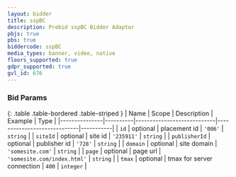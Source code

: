 ```yaml
---
layout: bidder
title: sspBC
description: Prebid sspBC Bidder Adaptor
pbjs: true
pbs: true
biddercode: sspBC
media_types: banner, video, native
floors_supported: true
gdpr_supported: true
gvl_id: 676
---
```



### Bid Params

{: .table .table-bordered .table-striped }
| Name          | Scope    | Description                | Example                     | Type      |
|---------------|----------|----------------------------|-----------------------------|-----------|
| `id`          | optional | placement id               | `'006'`                     | `string`  |
| `siteId`      | optional | site id                    | `'235911'`                  | `string`  |
| `publisherId` | optional | publisher id               | `'728'`                     | `string`  |
| `domain`      | optional | site domain                | `'somesite.com'`            | `string`  |
| `page`        | optional | page url                   | `'somesite.com/index.html'` | `string`  |
| `tmax`        | optional | tmax for server connection | `400`                       | `integer` |